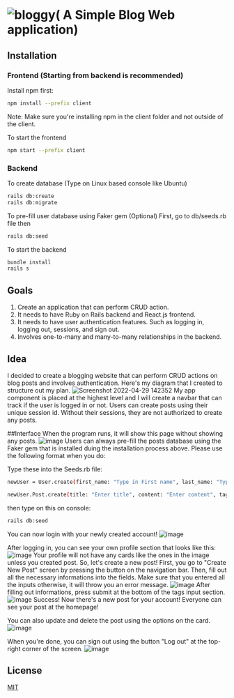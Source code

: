 #  ![bloggy](https://user-images.githubusercontent.com/64029918/177392475-d615b8a0-a6f1-483c-a861-510f85e95c74.png)( A Simple Blog Web application)

## Installation

### Frontend (Starting from backend is recommended)
Install npm first:
```bash
npm install --prefix client
```
Note: Make sure you're installing npm in the client folder and not outside of the client.

To start the frontend
```bash
npm start --prefix client
```

### Backend
To create database (Type on Linux based console like Ubuntu)
```bash
rails db:create
rails db:migrate
```

To pre-fill user database using Faker gem (Optional)
First, go to db/seeds.rb file then 
```bash
rails db:seed
```

To start the backend
```bash
bundle install
rails s
```

## Goals
1. Create an application that can perform CRUD action.
2. It needs to have Ruby on Rails backend and React.js frontend.
3. It needs to have user authentication features. Such as logging in, logging out, sessions, and sign out.
4. Involves one-to-many and many-to-many relationships in the backend.

## Idea
I decided to create a blogging website that can perform CRUD actions on blog posts and involves authentication.
Here's my diagram that I created to structure out my plan.
![Screenshot 2022-04-29 142352](https://user-images.githubusercontent.com/64029918/173248927-71b35f2b-30dc-49d2-8ac6-6125e494142f.png)
My app component is placed at the highest level and I will create a navbar that can track if the user is logged in or not. Users can create posts using their unique session id. Without their sessions, they are not authorized to create any posts.

##Interface
When the program runs, it will show this page without showing any posts.
![image](https://user-images.githubusercontent.com/64029918/177392886-0a53a769-eddc-4f55-8904-7f06025e526f.png)
Users can always pre-fill the posts database using the Faker gem that is installed duing the installation process above.
Please use the following format when you do:

Type these into the Seeds.rb file:
```bash
newUser = User.create(first_name: "Type in First name", last_name: "Type in Last name", username: "Enter new username", email: "Enter new email", password: "Enter new password");
```
```bash
newUser.Post.create(title: "Enter title", content: "Enter content", tags: "enter tags using commas", user_id: "Enter id of user that you want to assign this post");
```
then type on this on console:
```bash
rails db:seed
```
You can now login with your newly created account!
![image](https://user-images.githubusercontent.com/64029918/177394672-7ad3da18-ce03-4092-b147-d0ab480c841b.png)

After logging in, you can see your own profile section that looks like this:
![image](https://user-images.githubusercontent.com/64029918/177394875-512fd5a8-da94-4c9c-ba29-1c1221cf97bc.png)
Your profile will not have any cards like the ones in the image unless you created post.
So, let's create a new post! First, you go to "Create New Post" screen by pressing the button on the navigation bar.
Then, fill out all the necessary informations into the fields. Make sure that you entered all the inputs otherwise, it will throw you an error message.
![image](https://user-images.githubusercontent.com/64029918/177395601-6bc6bb59-df78-4d3e-b239-190881dfa1a7.png)
After filling out informations, press submit at the bottom of the tags input section.
![image](https://user-images.githubusercontent.com/64029918/177396085-7f7835e5-005d-4a2a-9fa1-674d86f271f5.png)
Success! Now there's a new post for your account! Everyone can see your post at the homepage!

You can also update and delete the post using the options on the card.
![image](https://user-images.githubusercontent.com/64029918/177396378-132151f8-3cbf-4a3f-b180-5c720f3ad15e.png)

When you're done, you can sign out using the button "Log out" at the top-right corner of the screen.
![image](https://user-images.githubusercontent.com/64029918/177396506-dffe5483-1e49-4575-9465-5ff5f305219a.png)


## License
[MIT](https://choosealicense.com/licenses/mit/)
